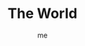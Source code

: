 ---
# basics
title     		 : "The World"
token					 : 'major-21'
card_type			 : '' # major, minor, court
layout				 : "tarot-card"
author    		 : 'me'
one_liner 		 : "Wholeness, integration, totality, completeness, fullness"
images				 : ['/assets/images/tarot/rws/rw-major-21.jpg']
keywords			 : ['wholeness', 'integration', 'totality', 'completeness', 'fullness']
url						 : 'tarot/cards/major-21'
aliases				 : ['world', 'the-world']

meaning_light  : "Having it all. Knowing and loving yourself as completely as possible. Seeing the interconnection of all things and people. Enhancing your perspective. Living life to its fullest. Understanding the meaning of life."

meaning_shadow : "Allowing greed and envy to prevent you from enjoying what you do possess. Failing to see the larger design in ordinary events. Believing that everything that exists can be touched, counted, or measured. Failing to see the divine reflected in those around you."

# more detail
correspondence_suit 				: ""
correspondence_archetype 		: "Enlightenment"
correspondence_hebrew 			: "Tau/Cross/400"
correspondence_element 			: ""
correspondence_planet 			: "Saturn"
correspondence_astrological : ""
correspondence_mystical 		: "The ascended Christ. The Buddha attaining enlightenment. The alpha and the omega. The completion of the alchemist’s great work."
correspondence_story 				: "The main character lives happily ever after."

advice_relationships 	 : "With mutual trust and effort, very different people can come together to create a reality greater than the sum of its parts. Once you have a taste of what can be, settling for less will be difficult. Keep in mind, though, that a dream of perfection can foster dissatisfaction with an otherwise perfectly good relationship."

advice_work 					 : "Synergy! It’s possible for everyone involved to work together in harmony to create something better than any one person could produce on his or her own. Encourage people to share ideas. Allow others to share in the investment—and the glory. Unite and meet your goals."

advice_spirituality 	 : "Enlightenment is a goal; reaching it is bliss. Rather than beat yourself up for falling short, celebrate your progress. Meantime, keep in mind the lesson of the Tarot: Even as we reach one level of enlightenment, we become a fool again."

advice_personal_growth : "For most challenges, both intuitive and logical approaches exist. Most of us favor one over the other, but the secret to true mastery involves learning to wield both with perfect facility. Identify your least favorite approach, and then speed your growth by giving it special attention."

advice_fortune_telling : "Winning the lottery. Getting your heart’s desire. Having everything you ever imagined having."

questions	: ["If you examine the current situation in light of past events, what next step makes the most sense?", "What might happen if you put both your magical and practical powers to work today?", "For you, what would having it all mean?", "How aware are you of your own connectedness to the world around you?", "What keeps you from having it all right now, today?"]

# referenced in the symbols.toml data file
symbols	  : ['3', 'mandalora', 'four-evangelists', 'world-figure', 'baton']

# metadata
suppress_topnav : true
related_cards 	: ['major-10']

---